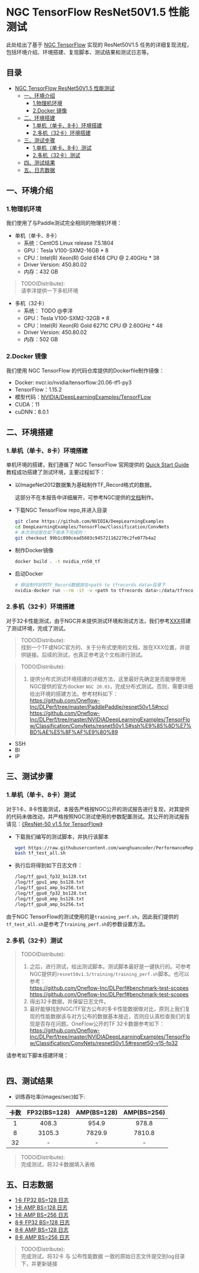 # NGC TensorFlow ResNet50V1.5 性能测试

此处给出了基于 [NGC TensorFlow](https://github.com/NVIDIA/DeepLearningExamples/tree/master/TensorFlow/Classification/ConvNets/resnet50v1.5) 实现的 ResNet50V1.5 任务的详细复现流程，包括环境介绍、环境搭建、复现脚本、测试结果和测试日志等。

<!-- omit in toc -->
## 目录
- [NGC TensorFlow ResNet50V1.5 性能测试](#ngc-tensorflow-resnet50v15-性能测试)
  - [一、环境介绍](#一环境介绍)
    - [1.物理机环境](#1物理机环境)
    - [2.Docker 镜像](#2docker-镜像)
  - [二、环境搭建](#二环境搭建)
    - [1.单机（单卡、8卡）环境搭建](#1单机单卡8卡环境搭建)
    - [2.多机（32卡）环境搭建](#2多机32卡环境搭建)
  - [三、测试步骤](#三测试步骤)
    - [1.单机（单卡、8卡）测试](#1单机单卡8卡测试)
    - [2.多机（32卡）测试](#2多机32卡测试)
  - [四、测试结果](#四测试结果)
  - [五、日志数据](#五日志数据)

## 一、环境介绍

### 1.物理机环境

我们使用了与Paddle测试完全相同的物理机环境：

- 单机（单卡、8卡）
  - 系统：CentOS Linux release 7.5.1804
  - GPU：Tesla V100-SXM2-16GB * 8
  - CPU：Intel(R) Xeon(R) Gold 6148 CPU @ 2.40GHz * 38
  - Driver Version: 450.80.02
  - 内存：432 GB

> TODO(Distribute):<br>
> 请李洋提供一下多机环境

- 多机（32卡）
  - 系统： TODO @李洋
  - GPU：Tesla V100-SXM2-32GB * 8
  - CPU：Intel(R) Xeon(R) Gold 6271C CPU @ 2.60GHz * 48
  - Driver Version: 450.80.02
  - 内存：502 GB

### 2.Docker 镜像

我们使用 NGC TensorFlow 的代码仓库提供的Dockerfile制作镜像：

- Docker: nvcr.io/nvidia/tensorflow:20.06-tf1-py3
- TensorFlow：1.15.2
- 模型代码：[NVIDIA/DeepLearningExamples/TensorFLow](https://github.com/NVIDIA/DeepLearningExamples/tree/master/TensorFlow/Classification/ConvNets/resnet50v1.5)
- CUDA：11
- cuDNN：8.0.1

## 二、环境搭建

### 1.单机（单卡、8卡）环境搭建

单机环境的搭建，我们遵循了 NGC TensorFlow 官网提供的 [Quick Start Guide](https://github.com/NVIDIA/DeepLearningExamples/tree/master/TensorFlow/Classification/ConvNets/resnet50v1.5#quick-start-guide) 教程成功搭建了测试环境，主要过程如下：

- 以ImageNet2012数据集为基础制作TF_Record格式的数据。
  
  这部分不在本报告中详细展开，可参考NGC提供的[文档](https://github.com/NVIDIA/DeepLearningExamples/tree/master/TensorFlow/Classification/ConvNets/resnet50v1.5#quick-start-guide)制作。

- 下载NGC TensorFlow repo,并进入目录
   ```bash
   git clone https://github.com/NVIDIA/DeepLearningExamples
   cd DeepLearningExamples/TensorFlow/Classification/ConvNets
   # 本次测试是在如下版本下完成的：
   git checkout 99b1c898cead5603c945721162270c2fe077b4a2
   ```

- 制作Docker镜像
   ```bash
   docker build . -t nvidia_rn50_tf
   ```

- 启动Docker
   ```bash
   # 假设制作好的TF_Record数据放在<path to tfrecords data>目录下
   nvidia-docker run --rm -it -v <path to tfrecords data>:/data/tfrecords --ipc=host nvidia_rn50_tf
   ```

### 2.多机（32卡）环境搭建

对于32卡性能测试，由于NGC并未提供测试环境和测试方法，我们参考[XXX]()搭建了测试环境，完成了测试。
> TODO(Distribute):<br>
> 找到一个TF或NGC官方的、关于分布式使用的文档，放在XXX位置，并提供链接。后续的测试，也真正参考这个文档进行测试。


> TODO(Distribute):<br>
> 1. 提供分布式测试环境搭建的详细方法，这里最好先确定是否能够使用NGC提供的官方docker `NGC 20.03`，完成分布式测试。否则，需要详细给出环境的搭建方法。参考材料如下： <br>
> https://github.com/Oneflow-Inc/DLPerf/tree/master/PaddlePaddle/resnet50v1.5#nccl <br>
> https://github.com/Oneflow-Inc/DLPerf/tree/master/NVIDIADeepLearningExamples/TensorFlow/Classification/ConvNets/resnet50v1.5#ssh%E9%85%8D%E7%BD%AE%E5%8F%AF%E9%80%89 <br>

- SSH
- BI
- IP

## 三、测试步骤

### 1.单机（单卡、8卡）测试

对于1卡、8卡性能测试，本报告严格按NGC公开的测试报告进行复现，对其提供的代码未做改动，并严格按照NGC测试使用的参数配置测试。其公开的测试报告请见：[《ResNet-50 v1.5 for TensorFlow》](https://github.com/NVIDIA/DeepLearningExamples/tree/master/TensorFlow/Classification/ConvNets/resnet50v1.5)

- 下载我们编写的测试脚本，并执行该脚本
   ```bash
   wget https://raw.githubusercontent.com/wanghuancoder/PerformanceReport/main/ResNet50V1.5/OtherReports/TensorFlow/scripts/tf_test_all.sh
   bash tf_test_all.sh
   ```

- 执行后将得到如下日志文件：
   ```bash
   /log/tf_gpu1_fp32_bs128.txt
   /log/tf_gpu1_amp_bs128.txt
   /log/tf_gpu1_amp_bs256.txt
   /log/tf_gpu8_fp32_bs128.txt
   /log/tf_gpu8_amp_bs128.txt
   /log/tf_gpu8_amp_bs256.txt
   ```

由于NGC TensorFlow的测试使用的是`training_perf.sh`，因此我们提供的`tf_test_all.sh`是参考了`training_perf.sh`的参数设置方法。

### 2.多机（32卡）测试

> TODO(Distribute):<br>
> 1. 之后，进行测试，给出测试脚本。测试脚本最好是一键执行的。可参考NGC提供的`resnet50v1.5/training/training_perf.sh`脚本。也可以参考： <br>
> https://github.com/Oneflow-Inc/DLPerf#benchmark-test-scopes <br>
> https://github.com/Oneflow-Inc/DLPerf#benchmark-test-scopes <br>
> 2. 得出32卡数据，并保留日志文件。
> 3. 最好能够找到NGC/TF官方公布的多卡性能数据做对比，原则上我们复现的性能数据该与对方公布的数据基本接近，否则应认真检查我们的复现是否存在问题。OneFlow公开的TF 32卡数据参考如下： <br>
> https://github.com/Oneflow-Inc/DLPerf/tree/master/NVIDIADeepLearningExamples/TensorFlow/Classification/ConvNets/resnet50v1.5#resnet50-v15-fp32  <br>

请参考如下脚本搭建环境：
```
```

## 四、测试结果

- 训练吞吐率(images/sec)如下:

|卡数 | FP32(BS=128) | AMP(BS=128) | AMP(BS=256)|
|:-----:|:-----:|:-----:|:-----:|
|1 | 408.3 | 954.9 | 978.8 |
|8 | 3105.3 | 7829.9 | 7810.8 |
|32 | - | - | - |

> TODO(Distribute):<br>
> 完成测试，将32卡数据填入表格

## 五、日志数据
- [1卡 FP32 BS=128 日志](./logs/tf_gpu1_fp32_bs128.txt)
- [1卡 AMP BS=128 日志](./logs/tf_gpu1_amp_bs128.txt)
- [1卡 AMP BS=256 日志](./logs/tf_gpu1_amp_bs256.txt)
- [8卡 FP32 BS=128 日志](./logs/tf_gpu8_fp32_bs128.txt)
- [8卡 AMP BS=128 日志](./logs/tf_gpu8_amp_bs128.txt)
- [8卡 AMP BS=256 日志](./logs/tf_gpu8_amp_bs256.txt)

> TODO(Distribute):<br>
> 完成测试，将32卡 与 公布性能数据 一致的原始日志文件提交到log目录下，并更新链接
